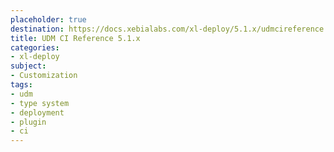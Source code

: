 ```yaml
---
placeholder: true
destination: https://docs.xebialabs.com/xl-deploy/5.1.x/udmcireference.html
title: UDM CI Reference 5.1.x
categories: 
- xl-deploy
subject:
- Customization
tags:
- udm
- type system
- deployment
- plugin
- ci
---
```


